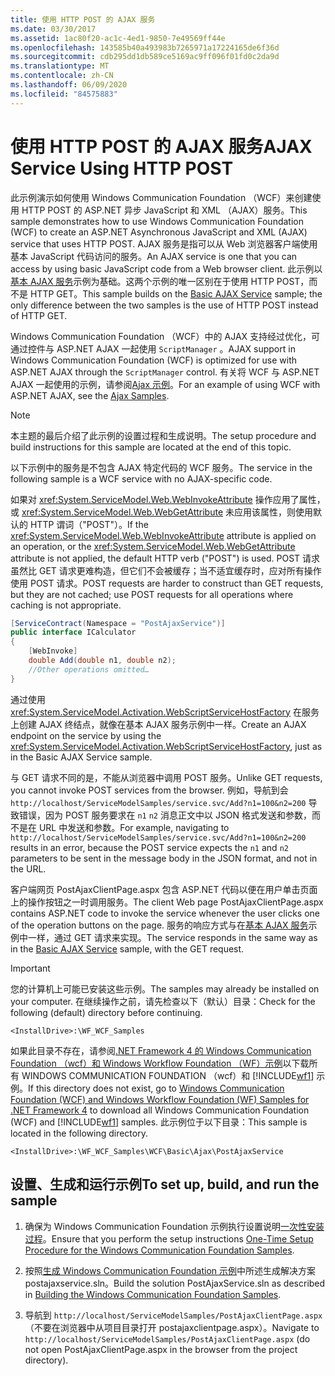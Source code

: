 ```yaml
---
title: 使用 HTTP POST 的 AJAX 服务
ms.date: 03/30/2017
ms.assetid: 1ac80f20-ac1c-4ed1-9850-7e49569ff44e
ms.openlocfilehash: 143585b40a493983b7265971a17224165de6f36d
ms.sourcegitcommit: cdb295dd1db589ce5169ac9ff096f01fd0c2da9d
ms.translationtype: MT
ms.contentlocale: zh-CN
ms.lasthandoff: 06/09/2020
ms.locfileid: "84575883"
---
```

# <a name="ajax-service-using-http-post"></a><span data-ttu-id="20d29-102">使用 HTTP POST 的 AJAX 服务</span><span class="sxs-lookup"><span data-stu-id="20d29-102">AJAX Service Using HTTP POST</span></span>

<span data-ttu-id="20d29-103">此示例演示如何使用 Windows Communication Foundation （WCF）来创建使用 HTTP POST 的 ASP.NET 异步 JavaScript 和 XML （AJAX）服务。</span><span class="sxs-lookup"><span data-stu-id="20d29-103">This sample demonstrates how to use Windows Communication Foundation (WCF) to create an ASP.NET Asynchronous JavaScript and XML (AJAX) service that uses HTTP POST.</span></span> <span data-ttu-id="20d29-104">AJAX 服务是指可以从 Web 浏览器客户端使用基本 JavaScript 代码访问的服务。</span><span class="sxs-lookup"><span data-stu-id="20d29-104">An AJAX service is one that you can access by using basic JavaScript code from a Web browser client.</span></span> <span data-ttu-id="20d29-105">此示例以[基本 AJAX 服务](basic-ajax-service.md)示例为基础。这两个示例的唯一区别在于使用 HTTP POST，而不是 HTTP GET。</span><span class="sxs-lookup"><span data-stu-id="20d29-105">This sample builds on the [Basic AJAX Service](basic-ajax-service.md) sample; the only difference between the two samples is the use of HTTP POST instead of HTTP GET.</span></span>

<span data-ttu-id="20d29-106">Windows Communication Foundation （WCF）中的 AJAX 支持经过优化，可通过控件与 ASP.NET AJAX 一起使用 `ScriptManager` 。</span><span class="sxs-lookup"><span data-stu-id="20d29-106">AJAX support in Windows Communication Foundation (WCF) is optimized for use with ASP.NET AJAX through the `ScriptManager` control.</span></span> <span data-ttu-id="20d29-107">有关将 WCF 与 ASP.NET AJAX 一起使用的示例，请参阅[Ajax 示例](ajax-service-using-http-post.md)。</span><span class="sxs-lookup"><span data-stu-id="20d29-107">For an example of using WCF with ASP.NET AJAX, see the [Ajax Samples](ajax-service-using-http-post.md).</span></span>

> [!NOTE]
> <span data-ttu-id="20d29-108">本主题的最后介绍了此示例的设置过程和生成说明。</span><span class="sxs-lookup"><span data-stu-id="20d29-108">The setup procedure and build instructions for this sample are located at the end of this topic.</span></span>

<span data-ttu-id="20d29-109">以下示例中的服务是不包含 AJAX 特定代码的 WCF 服务。</span><span class="sxs-lookup"><span data-stu-id="20d29-109">The service in the following sample is a WCF service with no AJAX-specific code.</span></span>

<span data-ttu-id="20d29-110">如果对 <xref:System.ServiceModel.Web.WebInvokeAttribute> 操作应用了属性，或 <xref:System.ServiceModel.Web.WebGetAttribute> 未应用该属性，则使用默认的 HTTP 谓词（"POST"）。</span><span class="sxs-lookup"><span data-stu-id="20d29-110">If the <xref:System.ServiceModel.Web.WebInvokeAttribute> attribute is applied on an operation, or the <xref:System.ServiceModel.Web.WebGetAttribute> attribute is not applied, the default HTTP verb ("POST") is used.</span></span> <span data-ttu-id="20d29-111">POST 请求虽然比 GET 请求更难构造，但它们不会被缓存；当不适宜缓存时，应对所有操作使用 POST 请求。</span><span class="sxs-lookup"><span data-stu-id="20d29-111">POST requests are harder to construct than GET requests, but they are not cached; use POST requests for all operations where caching is not appropriate.</span></span>

```csharp
[ServiceContract(Namespace = "PostAjaxService")]
public interface ICalculator
{
    [WebInvoke]
    double Add(double n1, double n2);
    //Other operations omitted…
}
```

<span data-ttu-id="20d29-112">通过使用 <xref:System.ServiceModel.Activation.WebScriptServiceHostFactory> 在服务上创建 AJAX 终结点，就像在基本 AJAX 服务示例中一样。</span><span class="sxs-lookup"><span data-stu-id="20d29-112">Create an AJAX endpoint on the service by using the <xref:System.ServiceModel.Activation.WebScriptServiceHostFactory>, just as in the Basic AJAX Service sample.</span></span>

<span data-ttu-id="20d29-113">与 GET 请求不同的是，不能从浏览器中调用 POST 服务。</span><span class="sxs-lookup"><span data-stu-id="20d29-113">Unlike GET requests, you cannot invoke POST services from the browser.</span></span> <span data-ttu-id="20d29-114">例如，导航到会 `http://localhost/ServiceModelSamples/service.svc/Add?n1=100&n2=200` 导致错误，因为 POST 服务要求在 `n1` `n2` 消息正文中以 JSON 格式发送和参数，而不是在 URL 中发送和参数。</span><span class="sxs-lookup"><span data-stu-id="20d29-114">For example, navigating to `http://localhost/ServiceModelSamples/service.svc/Add?n1=100&n2=200` results in an error, because the POST service expects the `n1` and `n2` parameters to be sent in the message body in the JSON format, and not in the URL.</span></span>

<span data-ttu-id="20d29-115">客户端网页 PostAjaxClientPage.aspx 包含 ASP.NET 代码以便在用户单击页面上的操作按钮之一时调用服务。</span><span class="sxs-lookup"><span data-stu-id="20d29-115">The client Web page PostAjaxClientPage.aspx contains ASP.NET code to invoke the service whenever the user clicks one of the operation buttons on the page.</span></span> <span data-ttu-id="20d29-116">服务的响应方式与在[基本 AJAX 服务](basic-ajax-service.md)示例中一样，通过 GET 请求来实现。</span><span class="sxs-lookup"><span data-stu-id="20d29-116">The service responds in the same way as in the [Basic AJAX Service](basic-ajax-service.md) sample, with the GET request.</span></span>

> [!IMPORTANT]
> <span data-ttu-id="20d29-117">您的计算机上可能已安装这些示例。</span><span class="sxs-lookup"><span data-stu-id="20d29-117">The samples may already be installed on your computer.</span></span> <span data-ttu-id="20d29-118">在继续操作之前，请先检查以下（默认）目录：</span><span class="sxs-lookup"><span data-stu-id="20d29-118">Check for the following (default) directory before continuing.</span></span>
>
> `<InstallDrive>:\WF_WCF_Samples`
>
> <span data-ttu-id="20d29-119">如果此目录不存在，请参阅[.NET Framework 4 的 Windows Communication Foundation （wcf）和 Windows Workflow Foundation （WF）示例](https://www.microsoft.com/download/details.aspx?id=21459)以下载所有 WINDOWS COMMUNICATION FOUNDATION （wcf）和 [!INCLUDE[wf1](../../../../includes/wf1-md.md)] 示例。</span><span class="sxs-lookup"><span data-stu-id="20d29-119">If this directory does not exist, go to [Windows Communication Foundation (WCF) and Windows Workflow Foundation (WF) Samples for .NET Framework 4](https://www.microsoft.com/download/details.aspx?id=21459) to download all Windows Communication Foundation (WCF) and [!INCLUDE[wf1](../../../../includes/wf1-md.md)] samples.</span></span> <span data-ttu-id="20d29-120">此示例位于以下目录：</span><span class="sxs-lookup"><span data-stu-id="20d29-120">This sample is located in the following directory.</span></span>
>
> `<InstallDrive>:\WF_WCF_Samples\WCF\Basic\Ajax\PostAjaxService`

## <a name="to-set-up-build-and-run-the-sample"></a><span data-ttu-id="20d29-121">设置、生成和运行示例</span><span class="sxs-lookup"><span data-stu-id="20d29-121">To set up, build, and run the sample</span></span>

1. <span data-ttu-id="20d29-122">确保为 Windows Communication Foundation 示例执行设置说明[一次性安装过程](one-time-setup-procedure-for-the-wcf-samples.md)。</span><span class="sxs-lookup"><span data-stu-id="20d29-122">Ensure that you perform the setup instructions [One-Time Setup Procedure for the Windows Communication Foundation Samples](one-time-setup-procedure-for-the-wcf-samples.md).</span></span>

2. <span data-ttu-id="20d29-123">按照[生成 Windows Communication Foundation 示例](building-the-samples.md)中所述生成解决方案 postajaxservice.sln。</span><span class="sxs-lookup"><span data-stu-id="20d29-123">Build the solution PostAjaxService.sln as described in [Building the Windows Communication Foundation Samples](building-the-samples.md).</span></span>

3. <span data-ttu-id="20d29-124">导航到 `http://localhost/ServiceModelSamples/PostAjaxClientPage.aspx` （不要在浏览器中从项目目录打开 postajaxclientpage.aspx）。</span><span class="sxs-lookup"><span data-stu-id="20d29-124">Navigate to `http://localhost/ServiceModelSamples/PostAjaxClientPage.aspx` (do not open PostAjaxClientPage.aspx in the browser from the project directory).</span></span>
